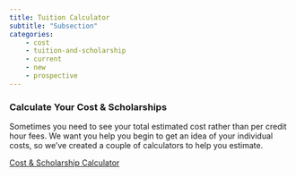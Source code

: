 ```yaml
---
title: Tuition Calculator
subtitle: "Subsection"
categories:
    - cost
    - tuition-and-scholarship
    - current
    - new
    - prospective
---
```

<h3 class="topic_title">Calculate Your Cost &amp; Scholarships</h3>

Sometimes you need to see your total estimated cost rather than per credit hour fees. We want you help you begin to get an idea of your individual costs, so we’ve created a couple of calculators to help you estimate.

<a href="https://semo.edu/admissions/paying-for-college/cost-calculators.html" target="blank">Cost &amp; Scholarship Calculator</a>